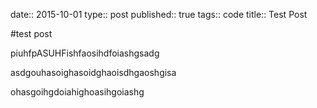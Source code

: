 date:: 2015-10-01
type:: post
published:: true
tags:: code
title:: Test Post

#test post

piuhfpASUHFishfaosihdfoiashgsadg

asdgouhasoighasoidghaoisdhgaoshgisa

ohasgoihgdoiahighoasihgoiashg
